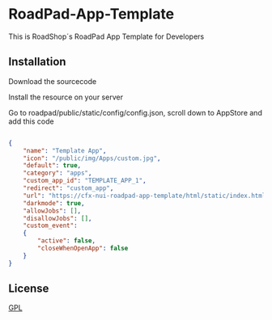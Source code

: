 # RoadPad-App-Template

This is RoadShop´s RoadPad App Template for Developers

## Installation

Download the sourcecode

Install the resource on your server
 
Go to roadpad/public/static/config/config.json, scroll down to AppStore and add this code

```json

{
    "name": "Template App",
    "icon": "/public/img/Apps/custom.jpg",
    "default": true,
    "category": "apps",
    "custom_app_id": "TEMPLATE_APP_1",
    "redirect": "custom_app",
    "url": "https://cfx-nui-roadpad-app-template/html/static/index.html",
    "darkmode": true,
    "allowJobs": [],
    "disallowJobs": [],
    "custom_event":
    {
        "active": false,
        "closeWhenOpenApp": false
    }
}

```

## License

[GPL](https://choosealicense.com/licenses/gpl-3.0/)